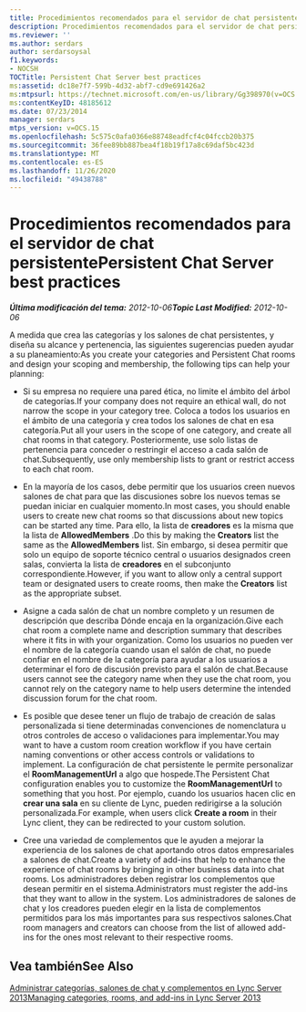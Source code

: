 ```yaml
---
title: Procedimientos recomendados para el servidor de chat persistente
description: Procedimientos recomendados para el servidor de chat persistente.
ms.reviewer: ''
ms.author: serdars
author: serdarsoysal
f1.keywords:
- NOCSH
TOCTitle: Persistent Chat Server best practices
ms:assetid: dc18e7f7-599b-4d32-abf7-cd9e691426a2
ms:mtpsurl: https://technet.microsoft.com/en-us/library/Gg398970(v=OCS.15)
ms:contentKeyID: 48185612
ms.date: 07/23/2014
manager: serdars
mtps_version: v=OCS.15
ms.openlocfilehash: 5c575c0afa0366e88748eadfcf4c04fccb20b375
ms.sourcegitcommit: 36fee89bb887bea4f18b19f17a8c69daf5bc423d
ms.translationtype: MT
ms.contentlocale: es-ES
ms.lasthandoff: 11/26/2020
ms.locfileid: "49438788"
---
```

# <a name="persistent-chat-server-best-practices"></a><span data-ttu-id="56fdc-103">Procedimientos recomendados para el servidor de chat persistente</span><span class="sxs-lookup"><span data-stu-id="56fdc-103">Persistent Chat Server best practices</span></span>

<div data-xmlns="http://www.w3.org/1999/xhtml">

<div class="topic" data-xmlns="http://www.w3.org/1999/xhtml" data-msxsl="urn:schemas-microsoft-com:xslt" data-cs="https://msdn.microsoft.com/">

<div data-asp="https://msdn2.microsoft.com/asp">



</div>

<div id="mainSection">

<div id="mainBody"><span data-ttu-id="56fdc-104">

<span> </span></span><span class="sxs-lookup"><span data-stu-id="56fdc-104">

<span> </span></span></span>

<span data-ttu-id="56fdc-105">_**Última modificación del tema:** 2012-10-06_</span><span class="sxs-lookup"><span data-stu-id="56fdc-105">_**Topic Last Modified:** 2012-10-06_</span></span>

<span data-ttu-id="56fdc-106">A medida que crea las categorías y los salones de chat persistentes, y diseña su alcance y pertenencia, las siguientes sugerencias pueden ayudar a su planeamiento:</span><span class="sxs-lookup"><span data-stu-id="56fdc-106">As you create your categories and Persistent Chat rooms and design your scoping and membership, the following tips can help your planning:</span></span>

  - <span data-ttu-id="56fdc-107">Si su empresa no requiere una pared ética, no limite el ámbito del árbol de categorías.</span><span class="sxs-lookup"><span data-stu-id="56fdc-107">If your company does not require an ethical wall, do not narrow the scope in your category tree.</span></span> <span data-ttu-id="56fdc-108">Coloca a todos los usuarios en el ámbito de una categoría y crea todos los salones de chat en esa categoría.</span><span class="sxs-lookup"><span data-stu-id="56fdc-108">Put all your users in the scope of one category, and create all chat rooms in that category.</span></span> <span data-ttu-id="56fdc-109">Posteriormente, use solo listas de pertenencia para conceder o restringir el acceso a cada salón de chat.</span><span class="sxs-lookup"><span data-stu-id="56fdc-109">Subsequently, use only membership lists to grant or restrict access to each chat room.</span></span>

  - <span data-ttu-id="56fdc-110">En la mayoría de los casos, debe permitir que los usuarios creen nuevos salones de chat para que las discusiones sobre los nuevos temas se puedan iniciar en cualquier momento.</span><span class="sxs-lookup"><span data-stu-id="56fdc-110">In most cases, you should enable users to create new chat rooms so that discussions about new topics can be started any time.</span></span> <span data-ttu-id="56fdc-111">Para ello, la lista de **creadores** es la misma que la lista de **AllowedMembers** .</span><span class="sxs-lookup"><span data-stu-id="56fdc-111">Do this by making the **Creators** list the same as the **AllowedMembers** list.</span></span> <span data-ttu-id="56fdc-112">Sin embargo, si desea permitir que solo un equipo de soporte técnico central o usuarios designados creen salas, convierta la lista de **creadores** en el subconjunto correspondiente.</span><span class="sxs-lookup"><span data-stu-id="56fdc-112">However, if you want to allow only a central support team or designated users to create rooms, then make the **Creators** list as the appropriate subset.</span></span>

  - <span data-ttu-id="56fdc-113">Asigne a cada salón de chat un nombre completo y un resumen de descripción que describa Dónde encaja en la organización.</span><span class="sxs-lookup"><span data-stu-id="56fdc-113">Give each chat room a complete name and description summary that describes where it fits in with your organization.</span></span> <span data-ttu-id="56fdc-114">Como los usuarios no pueden ver el nombre de la categoría cuando usan el salón de chat, no puede confiar en el nombre de la categoría para ayudar a los usuarios a determinar el foro de discusión previsto para el salón de chat.</span><span class="sxs-lookup"><span data-stu-id="56fdc-114">Because users cannot see the category name when they use the chat room, you cannot rely on the category name to help users determine the intended discussion forum for the chat room.</span></span>

  - <span data-ttu-id="56fdc-115">Es posible que desee tener un flujo de trabajo de creación de salas personalizada si tiene determinadas convenciones de nomenclatura u otros controles de acceso o validaciones para implementar.</span><span class="sxs-lookup"><span data-stu-id="56fdc-115">You may want to have a custom room creation workflow if you have certain naming conventions or other access controls or validations to implement.</span></span> <span data-ttu-id="56fdc-116">La configuración de chat persistente le permite personalizar el **RoomManagementUrl** a algo que hospede.</span><span class="sxs-lookup"><span data-stu-id="56fdc-116">The Persistent Chat configuration enables you to customize the **RoomManagementUrl** to something that you host.</span></span> <span data-ttu-id="56fdc-117">Por ejemplo, cuando los usuarios hacen clic en **crear una sala** en su cliente de Lync, pueden redirigirse a la solución personalizada.</span><span class="sxs-lookup"><span data-stu-id="56fdc-117">For example, when users click **Create a room** in their Lync client, they can be redirected to your custom solution.</span></span>

  - <span data-ttu-id="56fdc-118">Cree una variedad de complementos que le ayuden a mejorar la experiencia de los salones de chat aportando otros datos empresariales a salones de chat.</span><span class="sxs-lookup"><span data-stu-id="56fdc-118">Create a variety of add-ins that help to enhance the experience of chat rooms by bringing in other business data into chat rooms.</span></span> <span data-ttu-id="56fdc-119">Los administradores deben registrar los complementos que desean permitir en el sistema.</span><span class="sxs-lookup"><span data-stu-id="56fdc-119">Administrators must register the add-ins that they want to allow in the system.</span></span> <span data-ttu-id="56fdc-120">Los administradores de salones de chat y los creadores pueden elegir en la lista de complementos permitidos para los más importantes para sus respectivos salones.</span><span class="sxs-lookup"><span data-stu-id="56fdc-120">Chat room managers and creators can choose from the list of allowed add-ins for the ones most relevant to their respective rooms.</span></span>

<div>

## <a name="see-also"></a><span data-ttu-id="56fdc-121">Vea también</span><span class="sxs-lookup"><span data-stu-id="56fdc-121">See Also</span></span>


[<span data-ttu-id="56fdc-122">Administrar categorías, salones de chat y complementos en Lync Server 2013</span><span class="sxs-lookup"><span data-stu-id="56fdc-122">Managing categories, rooms, and add-ins in Lync Server 2013</span></span>](lync-server-2013-managing-categories-rooms-and-add-ins.md)  
  

<span data-ttu-id="56fdc-123"></div>

</div>

<span> </span>

</div>

</div>

</span><span class="sxs-lookup"><span data-stu-id="56fdc-123"></div>

</div>

<span> </span>

</div>

</div>

</span></span></div>

